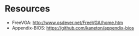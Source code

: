 # Resources

* FreeVGA: http://www.osdever.net/FreeVGA/home.htm
* Appendix-BIOS: https://github.com/kaneton/appendix-bios
